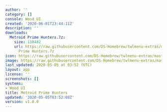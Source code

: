 ```yaml
---
author: ''
category: []
console: Wood UI
created: '2020-06-01T23:44:11Z'
description: ''
downloads:
  Metroid Prime Hunters.7z:
    size: 118482
    url: https://raw.githubusercontent.com/DS-Homebrew/twlmenu-extras/master/_nds/TWiLightMenu/akmenu/themes/Metroid
      Prime Hunters.7z
icon: https://raw.githubusercontent.com/DS-Homebrew/twlmenu-extras/master/_nds/TWiLightMenu/akmenu/themes/meta/Metroid%20Prime%20Hunters/icon.png
image: https://raw.githubusercontent.com/DS-Homebrew/twlmenu-extras/master/_nds/TWiLightMenu/akmenu/themes/meta/Metroid%20Prime%20Hunters/icon.png
last_updated: 2020-05-05 at 03:52 (UTC)
layout: app
license: ''
screenshots: []
systems:
- Wood UI
title: Metroid Prime Hunters
updated: '2020-05-05T03:52:08Z'
version: v1.0.0
---
```

